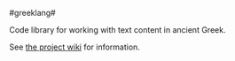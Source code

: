 #greeklang#

Code library for working with text content in ancient Greek.

See [the project wiki](https://github.com/neelsmith/greeklang/wiki) for information.


